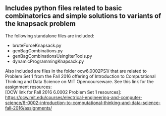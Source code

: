 ## Includes python files related to basic combinatorics and simple solutions to variants of the knapsack problem

The following standalone files are included:  
* bruteForceKnapsack.py  
* genBagCombinations.py  
* genBagCombinationsUsingIterTools.py  
* dynamicProgrammingKnapsack.py  

Also included are files in the folder ocw6.0002PS1/ 
that are related to Problem Set 1 from the Fall 2016 offering of Introduction to Computational  
Thinking and Data Science on MIT Opencourseware. See this link for the assignment resources:  
[OCW link for Fall 2016 6.0002 Problem Set 1 resources]: 
<https://ocw.mit.edu/courses/electrical-engineering-and-computer-science/6-0002-introduction-to-computational-thinking-and-data-science-fall-2016/assignments/>

